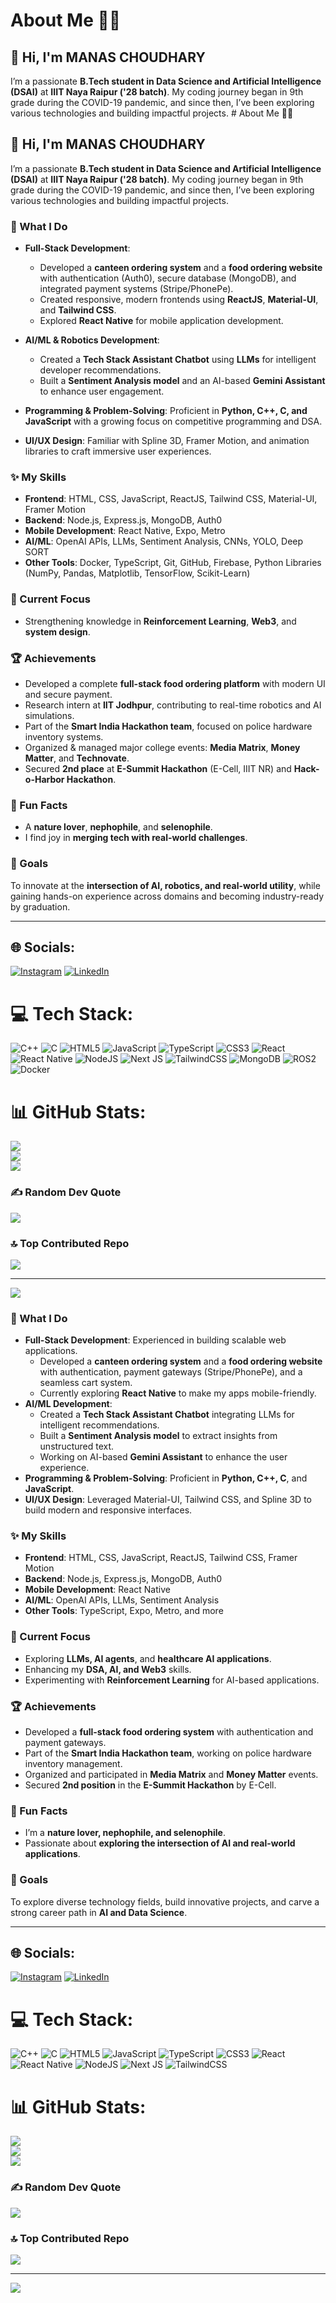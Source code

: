 # About Me 👨‍💻

## 👋 Hi, I'm MANAS CHOUDHARY
I’m a passionate **B.Tech student in Data Science and Artificial Intelligence (DSAI)** at **IIIT Naya Raipur ('28 batch)**. My coding journey began in 9th grade during the COVID-19 pandemic, and since then, I’ve been exploring various technologies and building impactful projects.  # About Me 👨‍💻

## 👋 Hi, I'm MANAS CHOUDHARY

I’m a passionate **B.Tech student in Data Science and Artificial Intelligence (DSAI)** at **IIIT Naya Raipur ('28 batch)**. My coding journey began in 9th grade during the COVID-19 pandemic, and since then, I’ve been exploring various technologies and building impactful projects.

### 🚀 What I Do

* **Full-Stack Development**:

  * Developed a **canteen ordering system** and a **food ordering website** with authentication (Auth0), secure database (MongoDB), and integrated payment systems (Stripe/PhonePe).
  * Created responsive, modern frontends using **ReactJS**, **Material-UI**, and **Tailwind CSS**.
  * Explored **React Native** for mobile application development.
* **AI/ML & Robotics Development**:

  * Created a **Tech Stack Assistant Chatbot** using **LLMs** for intelligent developer recommendations.
  * Built a **Sentiment Analysis model** and an AI-based **Gemini Assistant** to enhance user engagement.
* **Programming & Problem-Solving**: Proficient in **Python, C++, C, and JavaScript** with a growing focus on competitive programming and DSA.
* **UI/UX Design**: Familiar with Spline 3D, Framer Motion, and animation libraries to craft immersive user experiences.

### ✨ My Skills

* **Frontend**: HTML, CSS, JavaScript, ReactJS, Tailwind CSS, Material-UI, Framer Motion
* **Backend**: Node.js, Express.js, MongoDB, Auth0
* **Mobile Development**: React Native, Expo, Metro
* **AI/ML**: OpenAI APIs, LLMs, Sentiment Analysis, CNNs, YOLO, Deep SORT
* **Other Tools**: Docker, TypeScript, Git, GitHub, Firebase, Python Libraries (NumPy, Pandas, Matplotlib, TensorFlow, Scikit-Learn)

### 🎯 Current Focus

* Strengthening knowledge in **Reinforcement Learning**, **Web3**, and **system design**.

### 🏆 Achievements

* Developed a complete **full-stack food ordering platform** with modern UI and secure payment.
* Research intern at **IIT Jodhpur**, contributing to real-time robotics and AI simulations.
* Part of the **Smart India Hackathon team**, focused on police hardware inventory systems.
* Organized & managed major college events: **Media Matrix**, **Money Matter**, and **Technovate**.
* Secured **2nd place** at **E-Summit Hackathon** (E-Cell, IIIT NR) and **Hack-o-Harbor Hackathon**.

### 🌱 Fun Facts

* A **nature lover**, **nephophile**, and **selenophile**.
* I find joy in **merging tech with real-world challenges**.

### 📌 Goals

To innovate at the **intersection of AI, robotics, and real-world utility**, while gaining hands-on experience across domains and becoming industry-ready by graduation.

---

## 🌐 Socials:

[![Instagram](https://img.shields.io/badge/Instagram-%23E4405F.svg?logo=Instagram\&logoColor=white)](https://instagram.com/the_never_ending_guy)
[![LinkedIn](https://img.shields.io/badge/LinkedIn-%230077B5.svg?logo=linkedin\&logoColor=white)](https://linkedin.com/in/-manas-choudhary-)

# 💻 Tech Stack:

![C++](https://img.shields.io/badge/c++-%2300599C.svg?style=for-the-badge\&logo=c%2B%2B\&logoColor=white)
![C](https://img.shields.io/badge/c-%2300599C.svg?style=for-the-badge\&logo=c\&logoColor=white)
![HTML5](https://img.shields.io/badge/html5-%23E34F26.svg?style=for-the-badge\&logo=html5\&logoColor=white)
![JavaScript](https://img.shields.io/badge/javascript-%23323330.svg?style=for-the-badge\&logo=javascript\&logoColor=%23F7DF1E)
![TypeScript](https://img.shields.io/badge/typescript-%23007ACC.svg?style=for-the-badge\&logo=typescript\&logoColor=white)
![CSS3](https://img.shields.io/badge/css3-%231572B6.svg?style=for-the-badge\&logo=css3\&logoColor=white)
![React](https://img.shields.io/badge/react-%2320232a.svg?style=for-the-badge\&logo=react\&logoColor=%2361DAFB)
![React Native](https://img.shields.io/badge/react_native-%2320232a.svg?style=for-the-badge\&logo=react\&logoColor=%2361DAFB)
![NodeJS](https://img.shields.io/badge/node.js-6DA55F?style=for-the-badge\&logo=node.js\&logoColor=white)
![Next JS](https://img.shields.io/badge/Next-black?style=for-the-badge\&logo=next.js\&logoColor=white)
![TailwindCSS](https://img.shields.io/badge/tailwindcss-%2338B2AC.svg?style=for-the-badge\&logo=tailwind-css\&logoColor=white)
![MongoDB](https://img.shields.io/badge/mongodb-%2347A248.svg?style=for-the-badge\&logo=mongodb\&logoColor=white)
![ROS2](https://img.shields.io/badge/ROS2-%23000000.svg?style=for-the-badge\&logo=ros\&logoColor=white)
![Docker](https://img.shields.io/badge/docker-%230db7ed.svg?style=for-the-badge\&logo=docker\&logoColor=white)

# 📊 GitHub Stats:

![](https://github-readme-stats.vercel.app/api?username=Manaspros\&theme=dark\&hide_border=false\&include_all_commits=true\&count_private=true)<br/>
![](https://github-readme-streak-stats.herokuapp.com/?user=Manaspros\&theme=dark\&hide_border=false)<br/>
![](https://github-readme-stats.vercel.app/api/top-langs/?username=Manaspros\&theme=dark\&hide_border=false\&include_all_commits=true\&count_private=true\&layout=compact)

### ✍️ Random Dev Quote

![](https://quotes-github-readme.vercel.app/api?type=horizontal\&theme=radical)

### 🔝 Top Contributed Repo

![](https://github-contributor-stats.vercel.app/api?username=Manaspros\&limit=5\&theme=dark\&combine_all_yearly_contributions=true)

---

[![](https://visitcount.itsvg.in/api?id=Manaspros\&icon=0\&color=0)](https://visitcount.itsvg.in)

<!-- Proudly created with GPRM ( https://gprm.itsvg.in ) -->


### 🚀 What I Do  
- **Full-Stack Development**: Experienced in building scalable web applications.  
  - Developed a **canteen ordering system** and a **food ordering website** with authentication, payment gateways (Stripe/PhonePe), and a seamless cart system.  
  - Currently exploring **React Native** to make my apps mobile-friendly.  
- **AI/ML Development**:  
  - Created a **Tech Stack Assistant Chatbot** integrating LLMs for intelligent recommendations.  
  - Built a **Sentiment Analysis model** to extract insights from unstructured text.  
  - Working on AI-based **Gemini Assistant** to enhance the user experience.  
- **Programming & Problem-Solving**: Proficient in **Python, C++, C**, and **JavaScript**.  
- **UI/UX Design**: Leveraged Material-UI, Tailwind CSS, and Spline 3D to build modern and responsive interfaces.  

### ✨ My Skills  
- **Frontend**: HTML, CSS, JavaScript, ReactJS, Tailwind CSS, Framer Motion  
- **Backend**: Node.js, Express.js, MongoDB, Auth0  
- **Mobile Development**: React Native  
- **AI/ML**: OpenAI APIs, LLMs, Sentiment Analysis  
- **Other Tools**: TypeScript, Expo, Metro, and more  

### 🎯 Current Focus  
- Exploring **LLMs, AI agents**, and **healthcare AI applications**.  
- Enhancing my **DSA, AI, and Web3** skills.  
- Experimenting with **Reinforcement Learning** for AI-based applications.  

### 🏆 Achievements  
- Developed a **full-stack food ordering system** with authentication and payment gateways.  
- Part of the **Smart India Hackathon team**, working on police hardware inventory management.  
- Organized and participated in **Media Matrix** and **Money Matter** events.  
- Secured **2nd position** in the **E-Summit Hackathon** by E-Cell.  

### 🌱 Fun Facts  
- I’m a **nature lover, nephophile, and selenophile**.  
- Passionate about **exploring the intersection of AI and real-world applications**.  

### 📌 Goals  
To explore diverse technology fields, build innovative projects, and carve a strong career path in **AI and Data Science**.  

---

## 🌐 Socials:
[![Instagram](https://img.shields.io/badge/Instagram-%23E4405F.svg?logo=Instagram&logoColor=white)](https://instagram.com/the_never_ending_guy) [![LinkedIn](https://img.shields.io/badge/LinkedIn-%230077B5.svg?logo=linkedin&logoColor=white)](https://linkedin.com/in/-manas-choudhary-) 

# 💻 Tech Stack:
![C++](https://img.shields.io/badge/c++-%2300599C.svg?style=for-the-badge&logo=c%2B%2B&logoColor=white) 
![C](https://img.shields.io/badge/c-%2300599C.svg?style=for-the-badge&logo=c&logoColor=white) 
![HTML5](https://img.shields.io/badge/html5-%23E34F26.svg?style=for-the-badge&logo=html5&logoColor=white) 
![JavaScript](https://img.shields.io/badge/javascript-%23323330.svg?style=for-the-badge&logo=javascript&logoColor=%23F7DF1E) 
![TypeScript](https://img.shields.io/badge/typescript-%23007ACC.svg?style=for-the-badge&logo=typescript&logoColor=white) 
![CSS3](https://img.shields.io/badge/css3-%231572B6.svg?style=for-the-badge&logo=css3&logoColor=white) 
![React](https://img.shields.io/badge/react-%2320232a.svg?style=for-the-badge&logo=react&logoColor=%2361DAFB) 
![React Native](https://img.shields.io/badge/react_native-%2320232a.svg?style=for-the-badge&logo=react&logoColor=%2361DAFB) 
![NodeJS](https://img.shields.io/badge/node.js-6DA55F?style=for-the-badge&logo=node.js&logoColor=white) 
![Next JS](https://img.shields.io/badge/Next-black?style=for-the-badge&logo=next.js&logoColor=white) 
![TailwindCSS](https://img.shields.io/badge/tailwindcss-%2338B2AC.svg?style=for-the-badge&logo=tailwind-css&logoColor=white) 

# 📊 GitHub Stats:
![](https://github-readme-stats.vercel.app/api?username=Manaspros&theme=dark&hide_border=false&include_all_commits=true&count_private=true)<br/>
![](https://github-readme-streak-stats.herokuapp.com/?user=Manaspros&theme=dark&hide_border=false)<br/>
![](https://github-readme-stats.vercel.app/api/top-langs/?username=Manaspros&theme=dark&hide_border=false&include_all_commits=true&count_private=true&layout=compact)

### ✍️ Random Dev Quote
![](https://quotes-github-readme.vercel.app/api?type=horizontal&theme=radical)

### 🔝 Top Contributed Repo
![](https://github-contributor-stats.vercel.app/api?username=Manaspros&limit=5&theme=dark&combine_all_yearly_contributions=true)

---
[![](https://visitcount.itsvg.in/api?id=Manaspros&icon=0&color=0)](https://visitcount.itsvg.in)

<!-- Proudly created with GPRM ( https://gprm.itsvg.in ) -->
